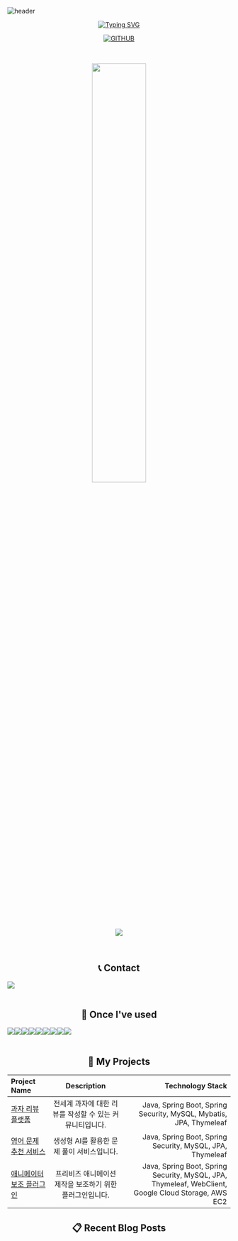![header](https://capsule-render.vercel.app/api?type=waving&color=gradient&height=120&animation=fadeIn&section=footer&&fontAlign=70)

<div align="center">

[![Typing SVG](https://readme-typing-svg.herokuapp.com/?color=6796e5&lines=hi,+i'm+HyeonSeok&font=Dancing+Script&size=50&center=true&vCenter=true&width=600&height=80)](https://git.io/typing-svg)
<!--font: https://fonts.google.com/specimen/Redressed   Redressed,Festive --> 

[![GITHUB](https://hits.seeyoufarm.com/api/count/incr/badge.svg?url=https%3A%2F%2Fgithub.com%2Fbbbbooo&count_bg=%23F29494&title_bg=%232F2E2E&icon=github.svg&icon_color=%23FFFFFF&title=GITHUB&edge_flat=false)](https://github.com/bbbbooo)

<br />
<br />

  
<a href="s">
  <img src="https://github-readme-stats.vercel.app/api?username=bbbbooo&theme=tokyonight&show_icons=true&text_color=e5e5f0&icon_color=707070&hide_border=true" width="49.2%" />

</a>


<br />
<br />

<!--[![Ashutosh's github activity graph](https://github-readme-activity-graph.vercel.app/graph?username=bbbbooo&theme=github-compact)](https://github.com/ashutosh00710/github-readme-activity-graph) -->

![](./profile-3d-contrib/profile-night-rainbow.svg)

  
<br />

 
## 📞 Contact
<div style="display:flex; flex-direction:row;">
    <a href="mailto:hyeons1213@gmail.com">
        <img src="https://img.shields.io/badge/Gmail-EA4335?style=for-the-badge&logo=Gmail&logoColor=white"> 
    </a>
</div><br>
    
## 🔨 Once I've used
<div style="display:flex; flex-direction:row;">
    <img src="https://img.shields.io/badge/Java-007396?style=for-the-badge&logo=Java&logoColor=white"> 
    <img src="https://img.shields.io/badge/Spring Boot-6DB33F?style=for-the-badge&logo=spring boot&logoColor=white"> 
    <img src="https://img.shields.io/badge/Gradle-02303A?style=for-the-badge&logo=gradle&logoColor=white">
    <img src="https://img.shields.io/badge/oracle-F80000?style=for-the-badge&logo=oracle&logoColor=white"> 
    <img src="https://img.shields.io/badge/mysql-4479A1?style=for-the-badge&logo=mysql&logoColor=white">
    <img src="https://img.shields.io/badge/JPA-1A1A1A.svg?style=for-the-badge&logo=java&logoColor=white">
    <br>
    <img src="https://img.shields.io/badge/Amazon AWS-232F3E?style=for-the-badge&logo=amazon aws&logoColor=white"> 
    <img src="https://img.shields.io/badge/Amazon EC2-FF9900?style=for-the-badge&logo=amazon ec2&logoColor=white"> 
    <br>
    <img src="https://img.shields.io/badge/python-3776AB?style=flat-square&logo=python&logoColor=white"> 
    <br>
</div><br>

## 📝 My Projects
| Project Name | Description |   Technology Stack |
| :---         |     :---:      |          ---: |
| [과자 리뷰 플랫폼](https://github.com/goalapa)   | 전세계 과자에 대한 리뷰를 작성할 수 있는 커뮤니티입니다.    | Java, Spring Boot, Spring Security, MySQL, Mybatis, JPA, Thymeleaf |
| [영어 문제 추천 서비스](https://github.com/Convergence-Project)   | 생성형 AI를 활용한 문제 풀이 서비스입니다.  | Java, Spring Boot, Spring Security, MySQL, JPA, Thymeleaf |
| [애니메이터 보조 플러그인](https://github.com/MTVS-Post-Production)   | 프리비즈 애니메이션 제작을 보조하기 위한 플러그인입니다.   | Java, Spring Boot, Spring Security, MySQL, JPA, Thymeleaf, WebClient, Google Cloud Storage, AWS EC2 |

## 📋 Recent Blog Posts
<!-- BLOG-POST-LIST:START -->
<!-- BLOG-POST-LIST:END -->

</div>
